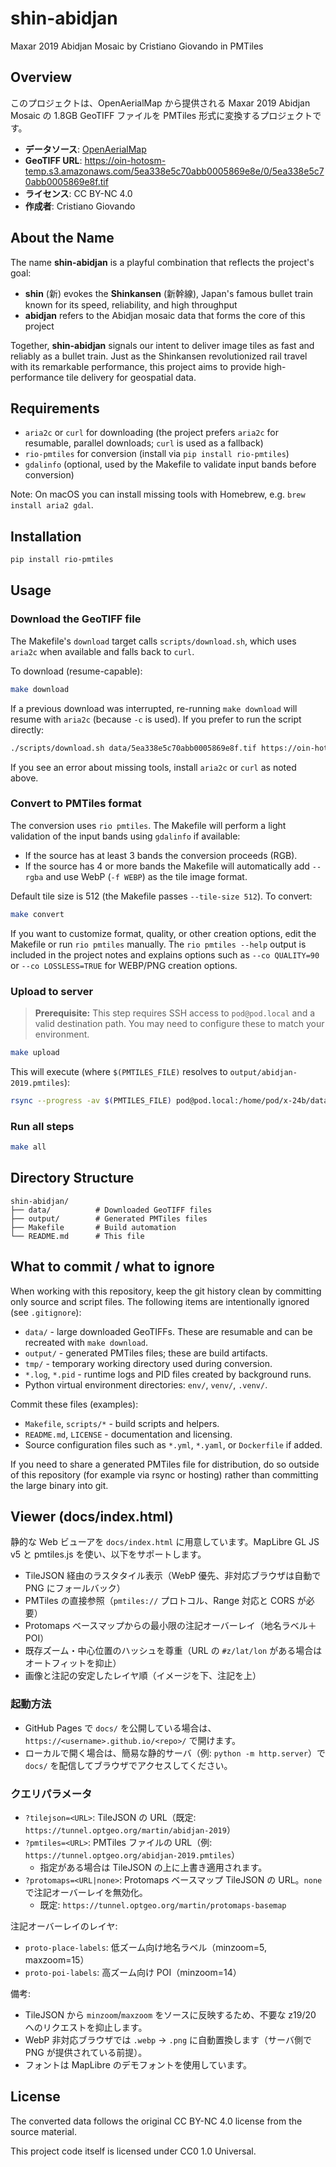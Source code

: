 # shin-abidjan
Maxar 2019 Abidjan Mosaic by Cristiano Giovando in PMTiles

## Overview

このプロジェクトは、OpenAerialMap から提供される Maxar 2019 Abidjan Mosaic の 1.8GB GeoTIFF ファイルを PMTiles 形式に変換するプロジェクトです。

- **データソース**: [OpenAerialMap](https://map.openaerialmap.org/#/-3.98703396320343,5.299799040916992,17/square/033333010030223110/5ea34be6c70abb0005869e90?_k=cir6ty)
- **GeoTIFF URL**: https://oin-hotosm-temp.s3.amazonaws.com/5ea338e5c70abb0005869e8e/0/5ea338e5c70abb0005869e8f.tif
- **ライセンス**: CC BY-NC 4.0
- **作成者**: Cristiano Giovando

## About the Name

The name **shin-abidjan** is a playful combination that reflects the project's goal:

- **shin** (新) evokes the **Shinkansen** (新幹線), Japan's famous bullet train known for its speed, reliability, and high throughput
- **abidjan** refers to the Abidjan mosaic data that forms the core of this project

Together, **shin-abidjan** signals our intent to deliver image tiles as fast and reliably as a bullet train. Just as the Shinkansen revolutionized rail travel with its remarkable performance, this project aims to provide high-performance tile delivery for geospatial data.

## Requirements

- `aria2c` or `curl` for downloading (the project prefers `aria2c` for resumable, parallel downloads; `curl` is used as a fallback)
- `rio-pmtiles` for conversion (install via `pip install rio-pmtiles`)
- `gdalinfo` (optional, used by the Makefile to validate input bands before conversion)

Note: On macOS you can install missing tools with Homebrew, e.g. `brew install aria2 gdal`.

## Installation

```bash
pip install rio-pmtiles
```

## Usage

### Download the GeoTIFF file

The Makefile's `download` target calls `scripts/download.sh`, which uses `aria2c` when available and falls back to `curl`.

To download (resume-capable):

```bash
make download
```

If a previous download was interrupted, re-running `make download` will resume with `aria2c` (because `-c` is used). If you prefer to run the script directly:

```bash
./scripts/download.sh data/5ea338e5c70abb0005869e8f.tif https://oin-hotosm-temp.s3.amazonaws.com/5ea338e5c70abb0005869e8e/0/5ea338e5c70abb0005869e8f.tif
```

If you see an error about missing tools, install `aria2c` or `curl` as noted above.

### Convert to PMTiles format

The conversion uses `rio pmtiles`. The Makefile will perform a light validation of the input bands using `gdalinfo` if available:

- If the source has at least 3 bands the conversion proceeds (RGB).
- If the source has 4 or more bands the Makefile will automatically add `--rgba` and use WebP (`-f WEBP`) as the tile image format.

Default tile size is 512 (the Makefile passes `--tile-size 512`). To convert:

```bash
make convert
```

If you want to customize format, quality, or other creation options, edit the Makefile or run `rio pmtiles` manually. The `rio pmtiles --help` output is included in the project notes and explains options such as `--co QUALITY=90` or `--co LOSSLESS=TRUE` for WEBP/PNG creation options.

### Upload to server

> **Prerequisite:** This step requires SSH access to `pod@pod.local` and a valid destination path. You may need to configure these to match your environment.
```bash
make upload
```

This will execute (where `$(PMTILES_FILE)` resolves to `output/abidjan-2019.pmtiles`):
```bash
rsync --progress -av $(PMTILES_FILE) pod@pod.local:/home/pod/x-24b/data/shin-abidjan.pmtiles
```

### Run all steps

```bash
make all
```

## Directory Structure

```
shin-abidjan/
├── data/          # Downloaded GeoTIFF files
├── output/        # Generated PMTiles files
├── Makefile       # Build automation
└── README.md      # This file
```

## What to commit / what to ignore

When working with this repository, keep the git history clean by committing only source and script files. The following items are intentionally ignored (see `.gitignore`):

- `data/` - large downloaded GeoTIFFs. These are resumable and can be recreated with `make download`.
- `output/` - generated PMTiles files; these are build artifacts.
- `tmp/` - temporary working directory used during conversion.
- `*.log`, `*.pid` - runtime logs and PID files created by background runs.
- Python virtual environment directories: `env/`, `venv/`, `.venv/`.

Commit these files (examples):

- `Makefile`, `scripts/*` - build scripts and helpers.
- `README.md`, `LICENSE` - documentation and licensing.
- Source configuration files such as `*.yml`, `*.yaml`, or `Dockerfile` if added.

If you need to share a generated PMTiles file for distribution, do so outside of this repository (for example via rsync or hosting) rather than committing the large binary into git.

## Viewer (docs/index.html)

静的な Web ビューアを `docs/index.html` に用意しています。MapLibre GL JS v5 と pmtiles.js を使い、以下をサポートします。

- TileJSON 経由のラスタタイル表示（WebP 優先、非対応ブラウザは自動で PNG にフォールバック）
- PMTiles の直接参照（`pmtiles://` プロトコル、Range 対応と CORS が必要）
- Protomaps ベースマップからの最小限の注記オーバーレイ（地名ラベル＋POI）
- 既存ズーム・中心位置のハッシュを尊重（URL の `#z/lat/lon` がある場合はオートフィットを抑止）
- 画像と注記の安定したレイヤ順（イメージを下、注記を上）

### 起動方法

- GitHub Pages で `docs/` を公開している場合は、`https://<username>.github.io/<repo>/` で開けます。
- ローカルで開く場合は、簡易な静的サーバ（例: `python -m http.server`）で `docs/` を配信してブラウザでアクセスしてください。

### クエリパラメータ

- `?tilejson=<URL>`: TileJSON の URL（既定: `https://tunnel.optgeo.org/martin/abidjan-2019`）
- `?pmtiles=<URL>`: PMTiles ファイルの URL（例: `https://tunnel.optgeo.org/abidjan-2019.pmtiles`）
  - 指定がある場合は TileJSON の上に上書き適用されます。
- `?protomaps=<URL|none>`: Protomaps ベースマップ TileJSON の URL。`none` で注記オーバーレイを無効化。
  - 既定: `https://tunnel.optgeo.org/martin/protomaps-basemap`

注記オーバーレイのレイヤ:

- `proto-place-labels`: 低ズーム向け地名ラベル（minzoom=5, maxzoom=15）
- `proto-poi-labels`: 高ズーム向け POI（minzoom=14）

備考:

- TileJSON から `minzoom`/`maxzoom` をソースに反映するため、不要な z19/20 へのリクエストを抑止します。
- WebP 非対応ブラウザでは `.webp` → `.png` に自動置換します（サーバ側で PNG が提供されている前提）。
- フォントは MapLibre のデモフォントを使用しています。

## License

The converted data follows the original CC BY-NC 4.0 license from the source material.

This project code itself is licensed under CC0 1.0 Universal.
